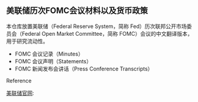 ## 美联储历次FOMC会议材料以及货币政策

本仓库放置美联储（Federal Reserve System，简称 Fed）历次联邦公开市场委员会（Federal Open Market Committee，简称 FOMC）会议的中文翻译版本，用于研究流动性。

- FOMC 会议记录（Minutes）
- FOMC 会议声明（Statements）
- FOMC 新闻发布会讲话（Press Conference Transcripts）

Reference

[美联储官网](https://www.federalreserve.gov/):

